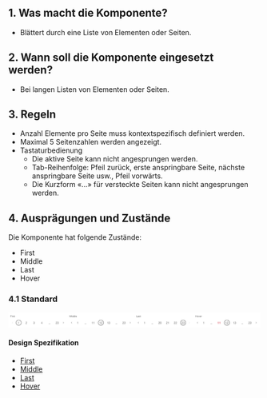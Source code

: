 ## 1. Was macht die Komponente?
* Blättert durch eine Liste von Elementen oder Seiten.


## 2. Wann soll die Komponente eingesetzt werden?
* Bei langen Listen von Elementen oder Seiten.


## 3. Regeln
* Anzahl Elemente pro Seite muss kontextspezifisch definiert werden.
* Maximal 5 Seitenzahlen werden angezeigt.
* Tastaturbedienung
    * Die aktive Seite kann nicht angesprungen werden.
	* Tab-Reihenfolge: Pfeil zurück, erste anspringbare Seite, nächste anspringbare Seite usw., Pfeil vorwärts.
	*  Die Kurzform «...» für versteckte Seiten kann nicht angesprungen werden.


## 4. Ausprägungen und Zustände
Die Komponente hat folgende Zustände:
* First
* Middle
* Last
* Hover

### 4.1 Standard
![Darstellung der Komponente Seitennummerierung](https://raw.githubusercontent.com/sbb-design-systems/design-system-webapp-documentation/master/documentation/components/pagination/images/pagination_default.png 'class: image')

#### Design Spezifikation
* [First](https://sbb.invisionapp.com/d/main#/console/17140415/355318548/inspect)
* [Middle](https://sbb.invisionapp.com/d/main#/console/17140415/355318549/inspect)
* [Last](https://sbb.invisionapp.com/d/main#/console/17140415/355318550/inspect)
* [Hover](https://sbb.invisionapp.com/d/main#/console/17140415/355318552/inspect)
